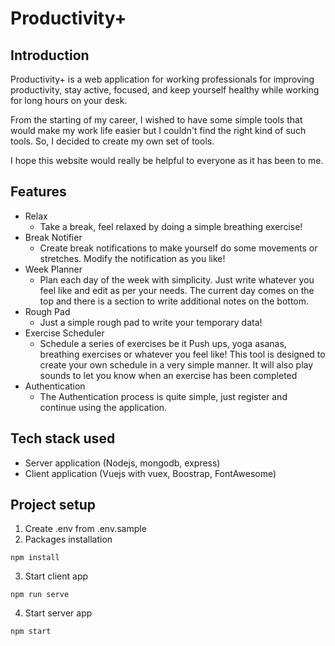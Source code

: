 # Productivity+

## Introduction
Productivity+ is a web application for working professionals for improving productivity, stay active, focused, and keep yourself healthy while working for long hours on your desk. 

From the starting of my career, I wished to have some simple tools that would make my work life easier but I couldn't find the
right kind of such tools. So, I decided to create my own set of tools. 

I hope this website would really be helpful to everyone as it has been to me.

## Features
- Relax
    - Take a break, feel relaxed by doing a simple breathing exercise!
- Break Notifier
    - Create break notifications to make yourself do some movements or stretches. Modify the notification as you like!
- Week Planner
    - Plan each day of the week with simplicity. Just write whatever you feel like and edit as per your needs. The current day comes on the top and there is a section to write additional notes on the bottom.
- Rough Pad
    - Just a simple rough pad to write your temporary data!
- Exercise Scheduler
    - Schedule a series of exercises be it Push ups, yoga asanas, breathing exercises or whatever you feel like! This tool is designed to create your own schedule in a very simple manner. It will also play sounds to let you know when an exercise has been completed
- Authentication
    - The Authentication process is quite simple, just register and continue using the application.
        

## Tech stack used
- Server application (Nodejs, mongodb, express)
- Client application (Vuejs with vuex, Boostrap, FontAwesome)

## Project setup
1. Create .env from .env.sample
2. Packages installation
```
npm install
```

3. Start client app
```
npm run serve
```

4. Start server app
```
npm start
```
